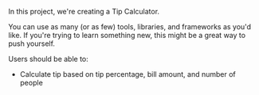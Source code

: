 In this project, we're creating a Tip Calculator.

You can use as many (or as few) tools, libraries, and frameworks as you'd like. If you're trying to learn something new, this might be a great way to push yourself.

Users should be able to: 

- Calculate tip based on tip percentage, bill amount, and number of people